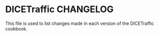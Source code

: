 # DICETraffic CHANGELOG

This file is used to list changes made in each version of the DICETraffic
cookbook.



